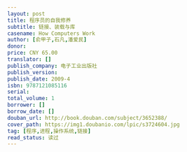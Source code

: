 ```yaml
---
layout: post
title: 程序员的自我修养
subtitle: 链接、装载与库
casename: How Computers Work
author: [俞甲子,石凡,潘爱民]
donor: 
price: CNY 65.00
translator: []
publish_company: 电子工业出版社
publish_version: 
publish_date: 2009-4
isbn: 9787121085116
serial: 
total_volume: 1
borrower: []
borrow_date: []
douban_url: http://book.douban.com/subject/3652388/
cover_path: https://img1.doubanio.com/lpic/s3724604.jpg
tag: [程序,进程,操作系统,链接]
read_status: 读过
---
```

